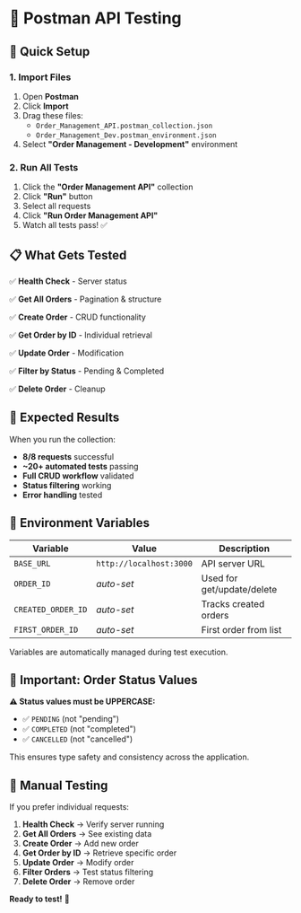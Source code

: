 # 🧪 Postman API Testing

## 🚀 Quick Setup

### 1. Import Files

1. Open **Postman**
2. Click **Import**
3. Drag these files:
   - `Order_Management_API.postman_collection.json`
   - `Order_Management_Dev.postman_environment.json`
4. Select **"Order Management - Development"** environment

### 2. Run All Tests

1. Click the **"Order Management API"** collection
2. Click **"Run"** button
3. Select all requests
4. Click **"Run Order Management API"**
5. Watch all tests pass! ✅

## 📋 What Gets Tested

✅ **Health Check** - Server status

✅ **Get All Orders** - Pagination & structure

✅ **Create Order** - CRUD functionality

✅ **Get Order by ID** - Individual retrieval

✅ **Update Order** - Modification

✅ **Filter by Status** - Pending & Completed

✅ **Delete Order** - Cleanup

## 🎯 Expected Results

When you run the collection:

- **8/8 requests** successful
- **~20+ automated tests** passing
- **Full CRUD workflow** validated
- **Status filtering** working
- **Error handling** tested

## 🔧 Environment Variables

| Variable           | Value                   | Description                |
|--------------------|-------------------------|----------------------------|
| `BASE_URL`         | `http://localhost:3000` | API server URL             |
| `ORDER_ID`         | _auto-set_              | Used for get/update/delete |
| `CREATED_ORDER_ID` | _auto-set_              | Tracks created orders      |
| `FIRST_ORDER_ID`   | _auto-set_              | First order from list      |

Variables are automatically managed during test execution.

## 📝 Important: Order Status Values

**⚠️ Status values must be UPPERCASE:**

- ✅ `PENDING` (not "pending")
- ✅ `COMPLETED` (not "completed")
- ✅ `CANCELLED` (not "cancelled")

This ensures type safety and consistency across the application.

## 🧪 Manual Testing

If you prefer individual requests:

1. **Health Check** → Verify server running
2. **Get All Orders** → See existing data
3. **Create Order** → Add new order
4. **Get Order by ID** → Retrieve specific order
5. **Update Order** → Modify order
6. **Filter Orders** → Test status filtering
7. **Delete Order** → Remove order

**Ready to test!** 🚀
